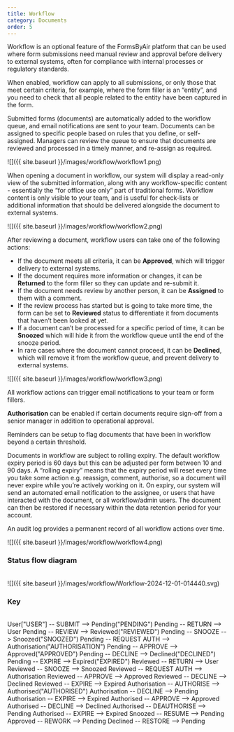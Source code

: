 ```yaml
---
title: Workflow
category: Documents
order: 5
---
```


Workflow is an optional feature of the FormsByAir platform that can be used where form submissions need manual review and approval before delivery to external systems, often for compliance with internal processes or regulatory standards.

When enabled, workflow can apply to all submissions, or only those that meet certain criteria, for example, where the form filler is an “entity”, and you need to check that all people related to the entity have been captured in the form.

Submitted forms (documents) are automatically added to the workflow queue, and email notifications are sent to your team. Documents can be assigned to specific people based on rules that you define, or self-assigned. Managers can review the queue to ensure that documents are reviewed and processed in a timely manner, and re-assign as required.

![]({{ site.baseurl }}/images/workflow/workflow1.png)

When opening a document in workflow, our system will display a read-only view of the submitted information, along with any workflow-specific content - essentially the “for office use only” part of traditional forms. Workflow content is only visible to your team, and is useful for check-lists or additional information that should be delivered alongside the document to external systems.

![]({{ site.baseurl }}/images/workflow/workflow2.png)

After reviewing a document, workflow users can take one of the following actions:
* If the document meets all criteria, it can be **Approved**, which will trigger delivery to external systems.
* If the document requires more information or changes, it can be **Returned** to the form filler so they can update and re-submit it.
* If the document needs review by another person, it can be **Assigned** to them with a comment.
* If the review process has started but is going to take more time, the form can be set to **Reviewed** status to differentiate it from documents that haven’t been looked at yet.
* If a document can’t be processed for a specific period of time, it can be **Snoozed** which will hide it from the workflow queue until the end of the snooze period.
* In rare cases where the document cannot proceed, it can be **Declined**, which will remove it from the workflow queue, and prevent delivery to external systems.

![]({{ site.baseurl }}/images/workflow/workflow3.png)

All workflow actions can trigger email notifications to your team or form fillers.

**Authorisation** can be enabled if certain documents require sign-off from a senior manager in addition to operational approval.

Reminders can be setup to flag documents that have been in workflow beyond a certain threshold. 

Documents in workflow are subject to rolling expiry. The default workflow expiry period is 60 days but this can be adjusted per form between 10 and 90 days. A “rolling expiry” means that the expiry period will reset every time you take some action e.g. reassign, comment, authorise, so a document will never expire while you’re actively working on it. On expiry, our system will send an automated email notification to the assignee, or users that have interacted with the document, or all workflow/admin users. The document can then be restored if necessary within the data retention period for your account.

An audit log provides a permanent record of all workflow actions over time.

![]({{ site.baseurl }}/images/workflow/workflow4.png)

### Status flow diagram
<br>
![]({{ site.baseurl }}/images/workflow/Workflow-2024-12-01-014440.svg)

### Key
<br>
User["USER"] -- SUBMIT --> Pending("PENDING")
Pending -- RETURN --> User
Pending -- REVIEW --> Reviewed("REVIEWED")
Pending -- SNOOZE --> Snoozed("SNOOZED")
Pending -- REQUEST AUTH --> Authorisation("AUTHORISATION")
Pending -- APPROVE --> Approved("APPROVED")
Pending -- DECLINE --> Declined("DECLINED")
Pending -- EXPIRE --> Expired("EXPIRED")
Reviewed -- RETURN --> User
Reviewed -- SNOOZE --> Snoozed
Reviewed -- REQUEST AUTH --> Authorisation
Reviewed -- APPROVE --> Approved
Reviewed -- DECLINE --> Declined
Reviewed -- EXPIRE --> Expired
Authorisation -- AUTHORISE --> Authorised("AUTHORISED")
Authorisation -- DECLINE --> Pending
Authorisation -- EXPIRE --> Expired
Authorised -- APPROVE --> Approved
Authorised -- DECLINE --> Declined
Authorised -- DEAUTHORISE --> Pending
Authorised -- EXPIRE --> Expired
Snoozed -- RESUME --> Pending
Approved -- REWORK --> Pending
Declined -- RESTORE --> Pending  
